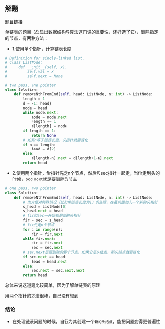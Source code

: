 ## 解题

[题目链接](https://leetcode.com/problems/remove-nth-node-from-end-of-list/)

单链表的题目（凸显出数据结构与算法这门课的重要性，还好选了它），删除指定的节点，有两种方法：

- 1.使用单个指针，计算链表长度
```python
# Definition for singly-linked list.
# class ListNode:
#     def __init__(self, x):
#         self.val = x
#         self.next = None

# two pass, one pointer
class Solution:
    def removeNthFromEnd(self, head: ListNode, n: int) -> ListNode:
        length = 1
        d = {1: head}
        node = head
        while node.next:
            node = node.next
            length += 1
            d[length] = node
        if length == 1:
            return None
        # 如果n等于链表长度，头指针就要变化
        if n == length:
            head = d[2]
        else:
            d[length-n].next = d[length+1-n].next
        return head
```

- 2.使用两个指针，fir指针先走n个节点，然后和sec指针一起走，当fir走到头的时候，sec.next就是要删除的节点
```python
# one pass, two pointer
class Solution:
    def removeNthFromEnd(self, head: ListNode, n: int) -> ListNode:
        # 为方便对特殊情况（比如单链表长度为1）的处理，在最前面加入一个新的头指针
        s_head = ListNode(0)
        s_head.next = head
        # fir和sec一开始都是新的头指针
        fir = sec = s_head
        # fir先走n个节点
        for i in range(n):
            fir = fir.next
        while fir.next:
            fir = fir.next
            sec = sec.next
        # sec.next是要删除的那个节点，如果它是头结点，那头结点就要变化
        if sec.next == head:
            head = head.next
        else:
            sec.next = sec.next.next
        return head
```

总体来说这道题比较简单，因为了解单链表的原理

用两个指针的方法很棒，自己没有想到

### 结论

- 在处理链表问题的时候，自行为其创建一个`新的头结点`，能把问题变得更普遍性
